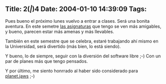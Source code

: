 Title: 2(_|_)4
Date: 2004-01-10 14:39:09
Tags: 
---
<p>Pues bueno el próximo lunes vuelvo a entrar a clases. Será una bonita aventura. En este semetre <a href="http://web.archive.org/web/20040128181544/http://www.damog.net/uia/chartPrim04.html">las asignaturas</a> que tengo se ven más amigables, y bueno, parecen estar más amenas y más llevables.</p>

<p>También en este semestre que se celebra, estaré trabajando ahí mismo en la Universidad, será divertido (más bien, lo está siendo).</p>

<p>Y bueno, lo de siempre, seguir con la diversión del software libre ;-) Con un par de planes más que tengo pensados.</p>

<p>Y por último, me siento honrrado al haber sido considerado para <a href="http://web.archive.org/web/20040128181544/http://planet.jaws.com.mx/">planet.jaws</a> ;-)</p>
